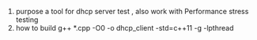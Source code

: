 1. purpose
a tool for dhcp server test , also work with Performance stress testing
2. how to build
g++ *.cpp -O0 -o dhcp_client -std=c++11 -g -lpthread
